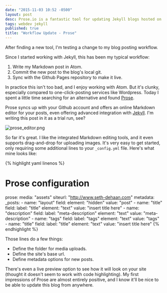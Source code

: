 ```yaml
---
date: "2015-11-03 10:52 -0500"
layout: post
desc: Prose.io is a fantastic tool for updating Jekyll blogs hosted on Github Pages.
tags: webdev jekyll
published: true
title: "Workflow Update - Prose"
---
```




After finding a new tool, I'm testing a change to my blog posting workflow.

Since I started working with Jekyll, this has been my typical workflow:

1. Write my Markdown post in Atom.
2. Commit the new post to the blog's local git.
3. Sync with the Github Pages repository to make it live.

In practice this isn't too bad, and I enjoy working with Atom. But it's clunky, especially compared to one-click-posting services like Wordpress. Today I spent a little time searching for an alternative and found [Prose](http://prose.io/#about).

Prose syncs up with your Github account and offers an online Markdown editor for your posts, even offering advanced integration with [Jekyll](https://jekyllrb.com/). I'm writing this post in it as a trial run, see?

![prose_editor.png]({{site.baseurl}}/assets/prose_editor.png)

So far it's great. I like the integrated Markdown editing tools, and it even supports drag-and-drop for uploading images. It's very easy to get started, only requiring some additional lines to your `_config.yml` file. Here's what mine looks like:

{% highlight yaml linenos %}
# Prose configuration
prose:
  media: "assets"
  siteurl: "http://www.seth-dehaan.com"
  metadata:
    _posts:
      - name: "layout"
        field:
          element: "hidden"
          value: "post"
      - name: "title"
        field:
          label: "title"
          element: "text"
          value: "insert title here"
      - name: "description"
        field:
          label: "meta-description"
          element: "text"
          value: "meta-description"
      - name: "tags"
        field:
          label: "tags"
          element: "text"
          value: "tags"
      - name: "title"
        field:
          label: "title"
          element: "text"
          value: "insert title here"
{% endhighlight %}

Those lines do a few things:

- Define the folder for media uploads.
- Define the site's base url.
- Define metadata options for new posts.

There's even a live preview option to see how it will look on your site (thought it doesn't seem to work with code highlighting). My first impressions of Prose are almost entirely positive, and I know it'll be nice to be able to update this blog from anywhere.
